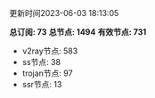 更新时间2023-06-03 18:13:05

**总订阅: 73**
**总节点: 1494**
**有效节点: 731**
- v2ray节点: 583
- ss节点: 38
- trojan节点: 97
- ssr节点: 13
